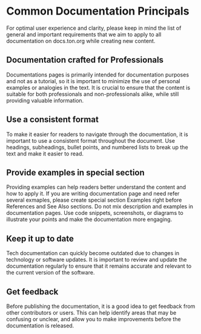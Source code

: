 # Common Documentation Principals

For optimal user experience and clarity, please keep in mind the list of general and important requirements that we aim to apply to all documentation on docs.ton.org while creating new content.

## Documentation crafted for Professionals

Documentations pages is primarily intended for documentation purposes and not as a tutorial, so it is important to minimize the use of personal examples or analogies in the text. It is crucial to ensure that the content is suitable for both professionals and non-professionals alike, while still providing valuable information.

## Use a consistent format

To make it easier for readers to navigate through the documentation, it is important to use a consistent format throughout the document. Use headings, subheadings, bullet points, and numbered lists to break up the text and make it easier to read.

## Provide examples in special section

Providing examples can help readers better understand the content and how to apply it. If you are writing documentation page and need refer several exmaples, please create special section Examples right before References and See Also sections. Do not mix description and examples in documentation pages.
Use code snippets, screenshots, or diagrams to illustrate your points and make the documentation more engaging.

## Keep it up to date

Tech documentation can quickly become outdated due to changes in technology or software updates. It is important to review and update the documentation regularly to ensure that it remains accurate and relevant to the current version of the software.

## Get feedback

Before publishing the documentation, it is a good idea to get feedback from other contributors or users. This can help identify areas that may be confusing or unclear, and allow you to make improvements before the documentation is released.
